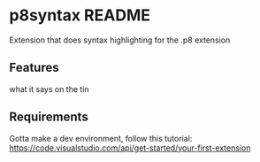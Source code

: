 # p8syntax README

Extension that does syntax highlighting for the .p8 extension
## Features

what it says on the tin

## Requirements

Gotta make a dev environment, follow this tutorial:
https://code.visualstudio.com/api/get-started/your-first-extension

